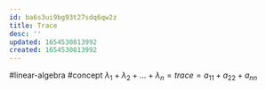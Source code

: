 ```yaml
---
id: ba6s3ui9bg93t27sdq6qw2z
title: Trace
desc: ''
updated: 1654530813992
created: 1654530813992
---
```

#linear-algebra #concept
$\lambda_1 + \lambda_2 + ... + \lambda_n = trace = a_{11} + a_{22} + a_{nn}$
